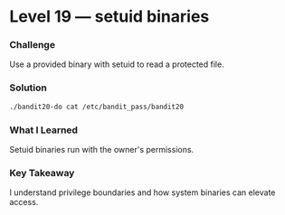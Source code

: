 # Level 19 — setuid binaries

### Challenge
Use a provided binary with setuid to read a protected file.

### Solution
```bash
./bandit20-do cat /etc/bandit_pass/bandit20
```

### What I Learned
Setuid binaries run with the owner's permissions.

### Key Takeaway
I understand privilege boundaries and how system binaries can elevate access.
